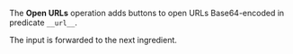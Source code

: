 The **Open URLs** operation adds buttons to open URLs Base64-encoded in predicate `__url__`.

The input is forwarded to the next ingredient.
